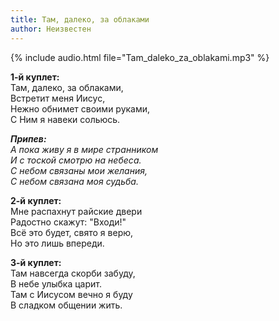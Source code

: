 ```yaml
---
title: Там, далеко, за облаками
author: Неизвестен
---
```

{% include audio.html file="Tam_daleko_za_oblakami.mp3" %}

**1-й куплет:**  
Там, далеко, за облаками,  
Встретит меня Иисус,  
Нежно обнимет своими руками,  
С Ним я навеки сольюсь. 

_**Припев:**  
А пока живу я в мире странником  
И с тоской смотрю на небеса.  
С небом связаны мои желания,  
С небом связана моя судьба._

**2-й куплет:**  
Мне распахнут райские двери  
Радостно скажут: "Входи!"  
Всё это будет, свято я верю,  
Но это лишь впереди. 

**3-й куплет:**  
Там навсегда скорби забуду,  
В небе улыбка царит.  
Там с Иисусом вечно я буду  
В сладком общении жить.
